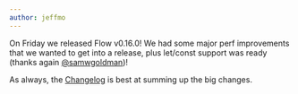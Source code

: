 ```yaml
---
author: jeffmo
---
```


On Friday we released Flow v0.16.0! We had some major perf improvements that we wanted to get into a release, plus let/const support was ready (thanks again [@samwgoldman](https://github.com/samwgoldman))!

As always, the [Changelog](https://github.com/facebook/flow/blob/master/Changelog.md#v0160) is best at summing up the big changes.
